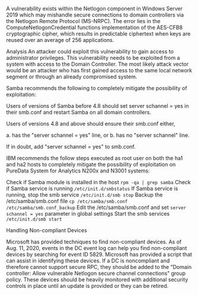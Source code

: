 
A vulnerability exists within the Netlogon component in Windows Server 2019 which may mishandle secure connections to domain controllers via the Netlogon Remote Protocol (MS-NRPC). The error lies in the ComputeNetlogonCredential functions implementation of the AES-CFB8 cryptographic cipher, which results in predictable ciphertext when keys are reused over an average of 256 applications.

Analysis
An attacker could exploit this vulnerability to gain access to administrator privileges. This vulnerability needs to be exploited from a system with access to the Domain Controller. The most likely attack vector would be an attacker who has first gained access to the same local network segment or through an already compromised system. 


Samba recommends the following to completely mitigate the possibility of exploitation:

 

Users of versions of Samba before 4.8 should set server schannel = yes in their smb.conf and restart Samba on all domain controllers.

 

Users of versions 4.8 and above should ensure their smb.conf either,

a. has the "server schannel = yes" line, or
b. has no "server schannel" line.

 

If in doubt, add "server schannel = yes" to smb.conf.

 

 

IBM recommends the follow steps executed as root user on both the ha1 and ha2 hosts to completely mitigate the possibility of exploitation on PureData System for Analytics N200x and N3001 systems:

Check if Samba module is installed in the host `rpm -qa | grep samba`
Check if Samba service is running `/etc/init.d/smbstatus`
If Samba service is running, stop the smb service `/etc/init.d/smb stop`
Backup the /etc/samba/smb.conf file `cp /etc/samba/smb.conf /etc/samba/smb.conf_backup`
Edit the /etc/samba/smb.conf and set `server schannel = yes` parameter in global settings
Start the smb services `/etc/init.d/smb start`
 

Handling Non-compliant Devices

 

Microsoft has provided techniques to find non-compliant devices. As of Aug. 11, 2020, events in the DC event log can help you find non-compliant devices by searching for event ID 5829. Microsoft has provided a script that can assist in identifying these devices. If a DC is noncompliant and therefore cannot support secure RPC, they should be added to the "Domain controller: Allow vulnerable Netlogon secure channel connections" group policy. These devices should be heavily monitored with additional security controls in place until an update is provided or they can be retired.
